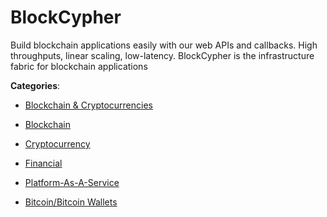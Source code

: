 # BlockCypher


Build blockchain applications easily with our web APIs and callbacks. High throughputs, linear scaling, low-latency. BlockCypher is the infrastructure fabric for blockchain applications



**Categories**:

- [Blockchain & Cryptocurrencies](https://github.com/apis-list/apis-list#blockchain-and-cryptocurrencies)

- [Blockchain](https://github.com/apis-list/apis-list#blockchain)

- [Cryptocurrency](https://github.com/apis-list/apis-list#cryptocurrency)

- [Financial](https://github.com/apis-list/apis-list#financial)

- [Platform-As-A-Service](https://github.com/apis-list/apis-list#platform-as-a-service)

- [Bitcoin/Bitcoin Wallets](https://github.com/apis-list/apis-list#bitcoin-bitcoin-wallets)



